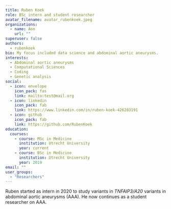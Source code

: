```yaml
---
title: Ruben Koek
role: BSc intern and student researcher
avatar_filename: avatar_rubenkoek.jpeg
organizations:
  - name: Aon
    url: ""
superuser: false
authors:
  - rubenkoek
bio: My focus included data science and abdominal aortic aneurysms.
interests:
  - Abdominal aortic aneurysms
  - Computational Sciences
  - Coding
  - Genetic analysis
social:
  - icon: envelope
    icon_pack: fas
    link: mailto:test@mail.org
  - icon: linkedin
    icon_pack: fab
    link: https://www.linkedin.com/in/ruben-koek-426283191
  - icon: github
    icon_pack: fab
    link: https://github.com/RubenKoek
education:
  courses:
    - course: MSc in Medicine
      institution: Utrecht University
      year: current
    - course: BSc in Medicine
      institution: Utrecht University
      year: 2019
email: ""
user_groups:
  - "Researchers"
---
```

Ruben started as intern in 2020 to study variants in _TNFAIP3/A20_ variants in abdominal aortic aneurysms (AAA). He now continues as a student researcher on AAA.
